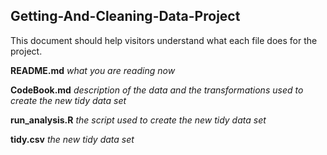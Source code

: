 ## Getting-And-Cleaning-Data-Project

This document should help visitors understand what each file does for the project.

**README.md**   *what you are reading now*

**CodeBook.md** *description of the data and the transformations used to create the new tidy data set*

**run_analysis.R**  *the script used to create the new tidy data set*

**tidy.csv** *the new tidy data set*
